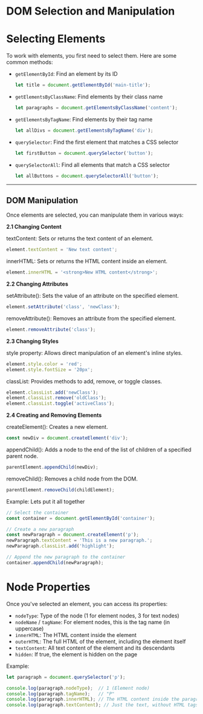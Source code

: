 # DOM Selection and Manipulation

# Selecting Elements

To work with elements, you first need to select them. Here are some common methods:

- `getElementById`: Find an element by its ID  
  ```js
  let title = document.getElementById('main-title');
  ```

- `getElementsByClassName`: Find elements by their class name  
  ```js
  let paragraphs = document.getElementsByClassName('content');
  ```

- `getElementsByTagName`: Find elements by their tag name  
  ```js
  let allDivs = document.getElementsByTagName('div');
  ```

- `querySelector`: Find the first element that matches a CSS selector  
  ```js
  let firstButton = document.querySelector('button');
  ```

- `querySelectorAll`: Find all elements that match a CSS selector  
  ```js
  let allButtons = document.querySelectorAll('button');
  ```

---
## DOM Manipulation
Once elements are selected, you can manipulate them in various ways:

**2.1 Changing Content**

textContent: Sets or returns the text content of an element.
 ```js
element.textContent = 'New text content';
```
innerHTML: Sets or returns the HTML content inside an element.
 ```js
element.innerHTML = '<strong>New HTML content</strong>';
  ```
**2.2 Changing Attributes**

setAttribute(): Sets the value of an attribute on the specified element.
 ```js
element.setAttribute('class', 'newClass');
  ```
removeAttribute(): Removes an attribute from the specified element.
 ```js
element.removeAttribute('class');
  ```
**2.3 Changing Styles**

style property: Allows direct manipulation of an element's inline styles.
 ```js
element.style.color = 'red';
element.style.fontSize = '20px';
  ```
classList: Provides methods to add, remove, or toggle classes.
 ```js
element.classList.add('newClass');
element.classList.remove('oldClass');
element.classList.toggle('activeClass');
  ```
**2.4 Creating and Removing Elements**

createElement(): Creates a new element.
 ```js
const newDiv = document.createElement('div');
  ```
appendChild(): Adds a node to the end of the list of children of a specified parent node.
 ```js
parentElement.appendChild(newDiv);
  ```
removeChild(): Removes a child node from the DOM.
 ```js
parentElement.removeChild(childElement);
  ```


Example: Lets put it all together
 ```js
// Select the container
const container = document.getElementById('container');

// Create a new paragraph
const newParagraph = document.createElement('p');
newParagraph.textContent = 'This is a new paragraph.';
newParagraph.classList.add('highlight');

// Append the new paragraph to the container
container.appendChild(newParagraph);
  ```
# Node Properties

Once you've selected an element, you can access its properties:

- `nodeType`: Type of the node (1 for element nodes, 3 for text nodes)
- `nodeName` / `tagName`: For element nodes, this is the tag name (in uppercase)
- `innerHTML`: The HTML content inside the element
- `outerHTML`: The full HTML of the element, including the element itself
- `textContent`: All text content of the element and its descendants
- `hidden`: If true, the element is hidden on the page

Example:
```js
let paragraph = document.querySelector('p');

console.log(paragraph.nodeType);  // 1 (Element node)
console.log(paragraph.tagName);   // "P"
console.log(paragraph.innerHTML); // The HTML content inside the paragraph
console.log(paragraph.textContent); // Just the text, without HTML tags
```